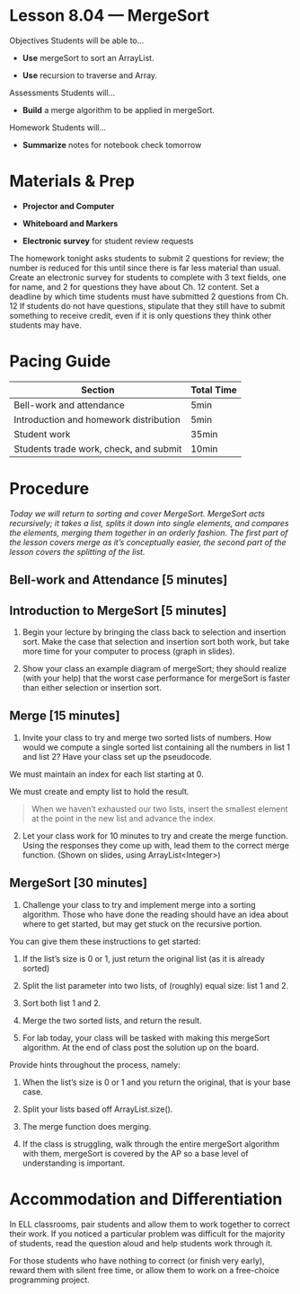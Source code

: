 Lesson 8.04 — MergeSort
====================================================================================================

Objectives Students will be able to…

-   **Use** mergeSort to sort an ArrayList.

-   **Use** recursion to traverse and Array.

Assessments Students will...

-   **Build** a merge algorithm to be applied in mergeSort.

Homework Students will...

-   **Summarize** notes for notebook check tomorrow

Materials & Prep
================

-   **Projector and Computer**

-   **Whiteboard and Markers**

-   **Electronic survey** for student review requests

The homework tonight asks students to submit 2 questions for review; the number is reduced for this until since there is far less material than usual. Create an electronic survey for students to complete with 3 text fields, one for name, and 2 for questions they have about Ch. 12 content. Set a deadline by which time students must have submitted 2 questions from Ch. 12 If students do not have questions, stipulate that they still have to submit something to receive credit, even if it is only questions they think other students may have.

Pacing Guide
============

| Section                                | Total Time |
|----------------------------------------|------------|
| Bell-work and attendance               | 5min       |
| Introduction and homework distribution | 5min       |
| Student work                           | 35min      |
| Students trade work, check, and submit | 10min      |

Procedure
=========

*Today we will return to sorting and cover MergeSort. MergeSort acts recursively; it takes a list, splits it down into single elements, and compares the elements, merging them together in an orderly fashion. The first part of the lesson covers merge as it’s conceptually easier, the second part of the lesson covers the splitting of the list.*

Bell-work and Attendance \[5 minutes\]
--------------------------------------

Introduction to MergeSort \[5 minutes\]
---------------------------------------

1. Begin your lecture by bringing the class back to selection and insertion sort. Make the case that selection and insertion sort both work, but take more time for your computer to process (graph in slides).

2. Show your class an example diagram of mergeSort; they should realize (with your help) that the worst case performance for mergeSort is faster than either selection or insertion sort.

Merge \[15 minutes\]
--------------------

1. Invite your class to try and merge two sorted lists of numbers. How would we compute a single sorted list containing all the numbers in list 1 and list 2? Have your class set up the pseudocode.

We must maintain an index for each list starting at 0.

We must create and empty list to hold the result.

> When we haven’t exhausted our two lists, insert the smallest element at the point in the new list and advance the index.

2. Let your class work for 10 minutes to try and create the merge function. Using the responses they come up with, lead them to the correct merge function. (Shown on slides, using ArrayList&lt;Integer&gt;)

MergeSort \[30 minutes\]
------------------------

1. Challenge your class to try and implement merge into a sorting algorithm. Those who have done the reading should have an idea about where to get started, but may get stuck on the recursive portion.

You can give them these instructions to get started:

1. If the list’s size is 0 or 1, just return the original list (as it is already sorted)

2. Split the list parameter into two lists, of (roughly) equal size: list 1 and 2.

3. Sort both list 1 and 2.

4. Merge the two sorted lists, and return the result.

2. For lab today, your class will be tasked with making this mergeSort algorithm. At the end of class post the solution up on the board.

Provide hints throughout the process, namely:

1. When the list’s size is 0 or 1 and you return the original, that is your base case.

2. Split your lists based off ArrayList.size().

3. The merge function does merging.

3. If the class is struggling, walk through the entire mergeSort algorithm with them, mergeSort is covered by the AP so a base level of understanding is important.

Accommodation and Differentiation
=================================

In ELL classrooms, pair students and allow them to work together to correct their work. If you noticed a particular problem was difficult for the majority of students, read the question aloud and help students work through it.

For those students who have nothing to correct (or finish very early), reward them with silent free time, or allow them to work on a free-choice programming project.
